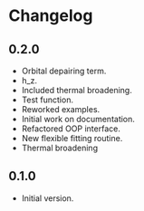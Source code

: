 # Changelog

## 0.2.0
- Orbital depairing term.
- h_z.
- Included thermal broadening.
- Test function.
- Reworked examples.
- Initial work on documentation.
- Refactored OOP interface.
- New flexible fitting routine.
- Thermal broadening

## 0.1.0
- Initial version.